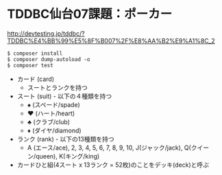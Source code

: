 # TDDBC仙台07課題：ポーカー

http://devtesting.jp/tddbc/?TDDBC%E4%BB%99%E5%8F%B007%2F%E8%AA%B2%E9%A1%8C_2

```
$ composer install
$ composer dump-autoload -o
$ composer test
```

* カード (card)
    * スートとランクを持つ
* スート (suit) - 以下の４種類を持つ
    * ♠ (スペード/spade)
    * ♥ (ハート/heart)
    * ♣ (クラブ/club)
    * ♦︎ (ダイヤ/diamond)
* ランク (rank) - 以下の13種類を持つ
    * A (エース/ace), 2, 3, 4, 5, 6, 7, 8, 9, 10, J(ジャック/jack), Q(クイーン/queen), K(キング/king)
* カードひと組(4スート x 13ランク = 52枚)のことをデッキ(deck)と呼ぶ
